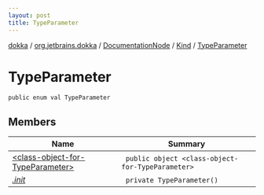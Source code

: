 ```yaml
---
layout: post
title: TypeParameter
---
```

[dokka](../../../../index.md) / [org.jetbrains.dokka](../../../index.md) / [DocumentationNode](../../index.md) / [Kind](../index.md) / [TypeParameter](index.md)

# TypeParameter

```
public enum val TypeParameter
```
## Members
| Name | Summary |
|------|---------|
|[&lt;class-object-for-TypeParameter&gt;](_class-object-for-TypeParameter_/index.md)|&nbsp;&nbsp;`public object <class-object-for-TypeParameter>`<br>|
|[*.init*](_init_.md)|&nbsp;&nbsp;`private TypeParameter()`<br>|
